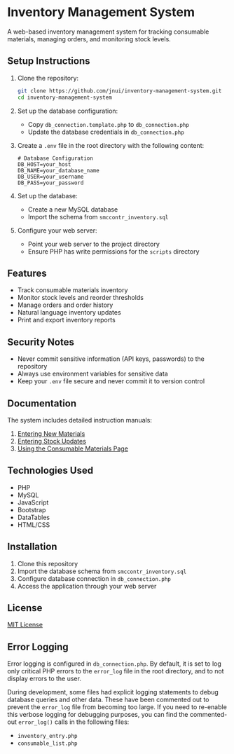 # Inventory Management System

A web-based inventory management system for tracking consumable materials, managing orders, and monitoring stock levels.

## Setup Instructions

1. Clone the repository:
   ```bash
   git clone https://github.com/jnui/inventory-management-system.git
   cd inventory-management-system
   ```

2. Set up the database configuration:
   - Copy `db_connection.template.php` to `db_connection.php`
   - Update the database credentials in `db_connection.php`

3. Create a `.env` file in the root directory with the following content:
   ```
   # Database Configuration
   DB_HOST=your_host
   DB_NAME=your_database_name
   DB_USER=your_username
   DB_PASS=your_password
   ```

4. Set up the database:
   - Create a new MySQL database
   - Import the schema from `smccontr_inventory.sql`

5. Configure your web server:
   - Point your web server to the project directory
   - Ensure PHP has write permissions for the `scripts` directory

## Features

- Track consumable materials inventory
- Monitor stock levels and reorder thresholds
- Manage orders and order history
- Natural language inventory updates
- Print and export inventory reports

## Security Notes

- Never commit sensitive information (API keys, passwords) to the repository
- Always use environment variables for sensitive data
- Keep your `.env` file secure and never commit it to version control

## Documentation

The system includes detailed instruction manuals:

1. [Entering New Materials](manual_new_materials.html)
2. [Entering Stock Updates](manual_stock_updates.html)
3. [Using the Consumable Materials Page](manual_consumable_materials.html)

## Technologies Used

- PHP
- MySQL
- JavaScript
- Bootstrap
- DataTables
- HTML/CSS

## Installation

1. Clone this repository
2. Import the database schema from `smccontr_inventory.sql`
3. Configure database connection in `db_connection.php`
4. Access the application through your web server

## License

[MIT License](LICENSE)

## Error Logging

Error logging is configured in `db_connection.php`. By default, it is set to log only critical PHP errors to the `error_log` file in the root directory, and to not display errors to the user.

During development, some files had explicit logging statements to debug database queries and other data. These have been commented out to prevent the `error_log` file from becoming too large. If you need to re-enable this verbose logging for debugging purposes, you can find the commented-out `error_log()` calls in the following files:

- `inventory_entry.php`
- `consumable_list.php` 
